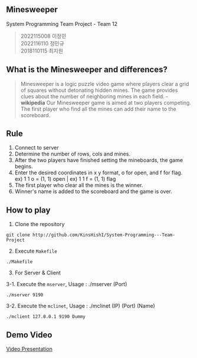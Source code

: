 ## Minesweeper
System Programming Team Project - Team 12<br>
> 2022115008	이정민<br>
> 2022116110	정민규<br>
> 2018110115	최지원<br>

## What is the Minesweeper and differences?
> Minesweeper is a logic puzzle video game where players clear a grid of squares without detonating hidden mines.
> The game provides clues about the number of neighboring mines in each field. - **wikipedia**
> Our Minesweeper game is aimed at two players competing.
> The first player who find all the mines can add their name to the scoreboard.

## Rule
1. Connect to server
2. Determine the number of rows, cols and mines.
3. After the two players have finished setting the mineboards, the game begins.
4. Enter the desired coordinates in x y format, o for open, and f for flag.<br>
   ex) 1 1 o = (1, 1) open  |  ex) 1 1 f = (1, 1) flag
5. The first player who clear all the mines is the winner.
6. Winner's name is added to the scoreboard and the game is over.

## How to play
1. Clone the repository
```
git clone http://github.com/KinsHishI/System-Programming---Team-Project
```

2. Execute ```Makefile```
```
./Makefile
```

3. For Server & Client<br>

3-1. Execute the ```mserver```, Usage : ./mserver (Port)
```
./mserver 9190
```
3-2. Execute the ```mclinet```, Usage : ./mclinet (IP) (Port) (Name)
```
./mclient 127.0.0.1 9190 Dummy
```
  
## Demo Video
[Video Presentation](https://youtu.be/Dk2PLwLLhpo)
